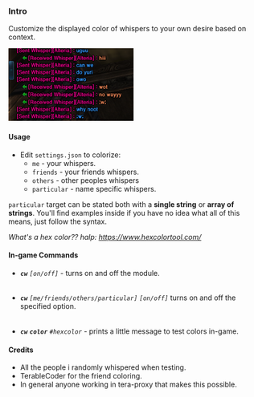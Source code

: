 ### **Intro**

Customize the displayed color of whispers to your own desire based on context.

![Sample](imgs/sample.png)

#### Usage

* Edit `settings.json` to colorize:
  * `me` - your whispers.
  * `friends` - your friends whispers.
  * `others` - other peoples whispers 
  * `particular` - name specific whispers.
	
`particular` target can be stated both with a **single string** or **array of strings**. You'll find examples inside if you have no idea what all of this means, just follow the syntax.

*What's a hex color?? halp: https://www.hexcolortool.com/*


#### In-game Commands

* ***`cw`***  *`[on/off]`* - turns on and off the module.
######
* ***`cw`*** *`[me/friends/others/particular]` `[on/off]`* turns on and off the specified option.
######
* ***`cw`*** ***`color`*** *`#hexcolor`* - prints a little message to test colors in-game.

#### Credits

* All the people i randomly whispered when testing.
* TerableCoder for the friend coloring.
* In general anyone working in tera-proxy that makes this possible.